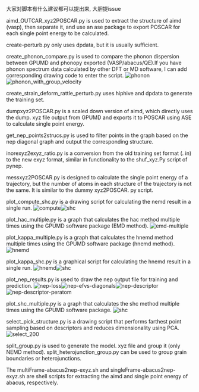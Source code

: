 大家对脚本有什么建议都可以提出来, 大胆提issue

aimd_OUTCAR_xyz2POSCAR.py is used to extract the structure of aimd (vasp), then separate it, and use an ase package to export POSCAR for each single point energy to be calculated.

create-perturb.py only uses dpdata, but it is usually sufficient.

create_phonon_compare.py is used to compare the phonon dispersion between GPUMD and phonopy exported (VASP/abacus/QE).If you have phonon spectrum data calculated by other DFT or MD software, I can add corresponding drawing code to enter the script.
![phonon](https://github.com/user-attachments/assets/e6d52e29-2090-44cb-b1ea-e40fee8151db)![phonon_with_group_velocity](https://github.com/user-attachments/assets/3766d76b-d8d8-4201-bace-21d178dab5fd)

create_strain_deform_rattle_perturb.py uses hiphive and dpdata to generate the training set.

dumpxyz2POSCAR.py is a scaled down version of aimd, which directly uses the dump. xyz file output from GPUMD and exports it to POSCAR using ASE to calculate single point energy.

get_nep_points2strucs.py is used to filter points in the graph based on the nep diagonal graph and output the corresponding structure.

inorexyz2exyz_ratio.py is a conversion from the old training set format (. in) to the new exyz format, similar in functionality to the shuf_xyz.Py script of pynep.

messxyz2POSCAR.py is designed to calculate the single point energy of a trajectory, but the number of atoms in each structure of the trajectory is not the same. It is similar to the dummy xyz2POSCAR. py script.

plot_compute_shc.py is a drawing script for calculating the nemd result in a single run.
![compute](https://github.com/user-attachments/assets/84f189b3-25b1-4aca-ab7c-3827fd52f7e7)![shc](https://github.com/user-attachments/assets/8f1609d2-3357-4e2c-a301-16204e66fd35)

plot_hac_multiple.py is a graph that calculates the hac method multiple times using the GPUMD software package (EMD method).
![emd-multiple](https://github.com/user-attachments/assets/e4e5b71d-6557-49e6-9b43-f0198a41baea)

plot_kappa_multiple.py is a graph that calculates the hnemd method multiple times using the GPUMD software package (hnemd method).
![hnemd](https://github.com/user-attachments/assets/179af5b4-c685-441e-9030-b020d3957f07)

plot_kappa_shc.py is a graphical script for calculating the hnemd result in a single run.
![hnemd](https://github.com/user-attachments/assets/9bc541ed-b7a0-485f-aa07-85180ab5a07b)![shc](https://github.com/user-attachments/assets/473b0b46-1b33-4875-a2a0-b750f699cea6)

plot_nep_results.py is used to draw the nep output file for training and prediction.
![nep-loss](https://github.com/user-attachments/assets/a7cf843b-dd83-4ae5-8a3d-24d57076fb3b)![nep-efvs-diagonals](https://github.com/user-attachments/assets/2c356661-91fb-4a4c-bbb5-ca97231adce7)![nep-descriptor](https://github.com/user-attachments/assets/796ea239-ca51-4894-9b03-00333af0f48a)![nep-descriptor-peratom](https://github.com/user-attachments/assets/095992b6-567c-4b8b-a6af-a33ad57f2f65)

plot_shc_multiple.py is a graph that calculates the shc method multiple times using the GPUMD software package.
![shc](https://github.com/user-attachments/assets/473b0b46-1b33-4875-a2a0-b750f699cea6)

select_pick_structure.py is a drawing script that performs farthest point sampling based on descriptors and reduces dimensionality using PCA.
![select_200](https://github.com/user-attachments/assets/79a50d55-a471-4e6e-8528-f7e6078901f6)

split_group.py is used to generate the model. xyz file and group it (only NEMD method).
split_heterojunction_group.py can be used to group grain boundaries or heterojunctions.

The multiFrame-abacus2nep-exyz.sh and singleFrame-abacus2nep-exyz.sh are shell scripts for extracting the aimd and single point energy of abacus, respectively.
